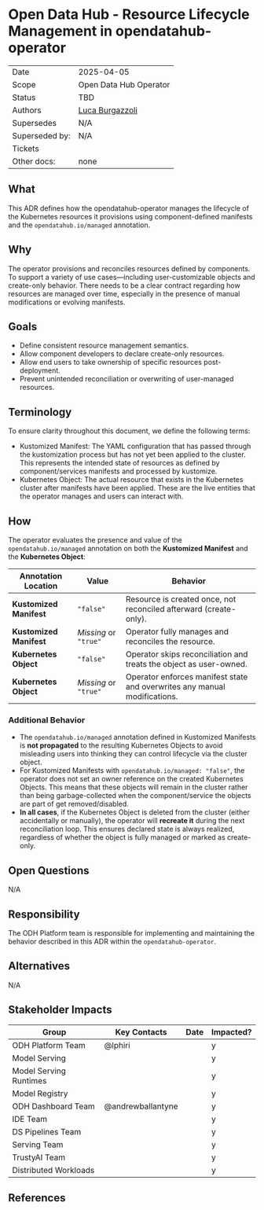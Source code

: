 # Open Data Hub - Resource Lifecycle Management in opendatahub-operator

|                |                                  |
| -------------- |----------------------------------|
| Date           | 2025-04-05                       |
| Scope          | Open Data Hub Operator           |
| Status         | TBD                              |
| Authors        | [Luca Burgazzoli](@burgazzoli)   |
| Supersedes     | N/A                              |
| Superseded by: | N/A                              |
| Tickets        |                                  |
| Other docs:    | none                             |

## What

This ADR defines how the opendatahub-operator manages the lifecycle of the Kubernetes resources it provisions using component-defined manifests and the `opendatahub.io/managed` annotation.

## Why

The operator provisions and reconciles resources defined by components. 
To support a variety of use cases—including user-customizable objects and create-only behavior. There needs to be a clear contract regarding how resources are managed over time, especially in the presence of manual modifications or evolving manifests.

## Goals

- Define consistent resource management semantics.
- Allow component developers to declare create-only resources.
- Allow end users to take ownership of specific resources post-deployment.
- Prevent unintended reconciliation or overwriting of user-managed resources.

## Terminology
To ensure clarity throughout this document, we define the following terms:

- Kustomized Manifest: The YAML configuration that has passed through the kustomization process but has not yet been applied to the cluster. This represents the intended state of resources as defined by component/services manifests and processed by kustomize.
- Kubernetes Object: The actual resource that exists in the Kubernetes cluster after manifests have been applied. These are the live entities that the operator manages and users can interact with.

## How

The operator evaluates the presence and value of the `opendatahub.io/managed` annotation on both the **Kustomized Manifest** and the **Kubernetes Object**:

| Annotation Location      | Value                        | Behavior                                                                 |
|--------------------------|------------------------------|--------------------------------------------------------------------------|
| **Kustomized Manifest**  | `"false"`                    | Resource is created once, not reconciled afterward (create-only).        |
| **Kustomized Manifest**  | _Missing_ or `"true"`        | Operator fully manages and reconciles the resource.                      |
| **Kubernetes Object**    | `"false"`                    | Operator skips reconciliation and treats the object as user-owned.       |
| **Kubernetes Object**    | _Missing_ or `"true"`        | Operator enforces manifest state and overwrites any manual modifications.|

### Additional Behavior

- The `opendatahub.io/managed` annotation defined in Kustomized Manifests is **not propagated** to the resulting Kubernetes Objects to avoid misleading users into thinking they can control lifecycle via the cluster object.
- For Kustomized Manifests with `opendatahub.io/managed: "false"`, the operator does not set an owner reference on the created Kubernetes Objects. This means that these objects will remain in the cluster rather than being garbage-collected when the component/service the objects are part of get removed/disabled.
- **In all cases**, if the Kubernetes Object is deleted from the cluster (either accidentally or manually), the operator will **recreate it** during the next reconciliation loop. This ensures declared state is always realized, regardless of whether the object is fully managed or marked as create-only.


## Open Questions

N/A

## Responsibility

The ODH Platform team is responsible for implementing and maintaining the behavior described in this ADR within the `opendatahub-operator`.

## Alternatives

N/A

## Stakeholder Impacts

| Group                     | Key Contacts                                                    | Date       | Impacted? |
| ------------------------- | --------------------------------------------------------------- | ---------- | --------- |
| ODH Platform Team         | @lphiri                                                         |            | y         |
| Model Serving             |                                                                 |            | y         |
| Model Serving Runtimes    |                                                                 |            | y         |
| Model Registry            |                                                                 |            | y         |
| ODH Dashboard Team        | @andrewballantyne                                               |            | y         |
| IDE Team                  |                                                                 |            | y         |
| DS Pipelines Team         |                                                                 |            | y         |
| Serving Team              |                                                                 |            | y         |
| TrustyAI Team             |                                                                 |            | y         |
| Distributed Workloads     |                                                                 |            | y         |

## References